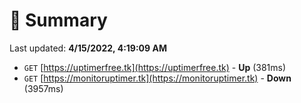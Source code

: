 # 📖 Summary
Last updated: **4/15/2022, 4:19:09 AM**

- `GET` [https://uptimerfree.tk](https://uptimerfree.tk) - **Up** (381ms)
- `GET` [https://monitoruptimer.tk](https://monitoruptimer.tk) - **Down** (3957ms)
